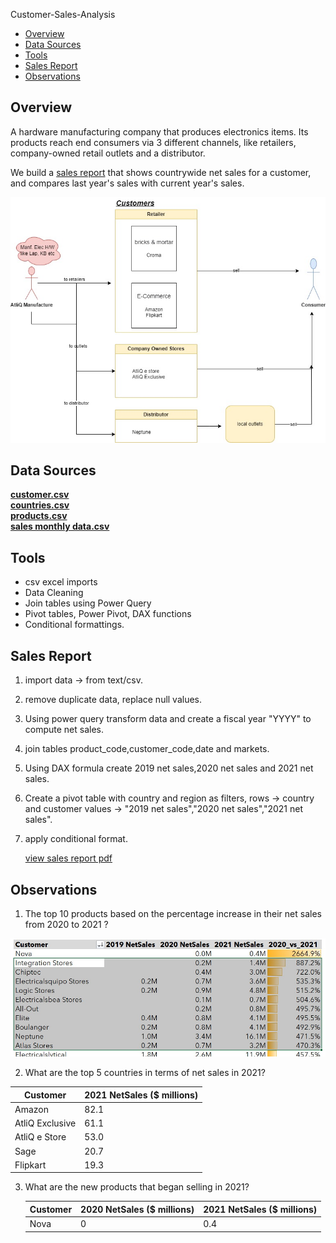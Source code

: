 Customer-Sales-Analysis

- [Overview](#project-overview)
- [Data Sources](#data-sources)
- [Tools](#tools)
- [Sales Report](#sales-report)
- [Observations](#observations)

 ## Overview
A hardware manufacturing company that produces electronics items. Its products reach end consumers via 3 different channels, like retailers, company-owned retail outlets and a distributor.

We build a [sales report](https://github.com/ajaybhupathiraju/Customer-Sales-Analysis/blob/main/CustomerSales.pdf) that shows countrywide net sales for a customer, and compares last year's sales with current year's sales.   
   
![alt text](/images/CustomerSales.jpg)

 ## Data Sources
[**customer.csv**](data/dim_customer.csv)  
[**countries.csv**](data/dim_market.csv)    
[**products.csv**](data/dim_product.csv)  
[**sales monthly data.csv**](data/fact_sales_monthly.csv)

 ## Tools 
 - csv excel imports
 - Data Cleaning
 - Join tables using Power Query
 - Pivot tables, Power Pivot, DAX functions
 - Conditional formattings.

 ## Sales Report
 1. import data -> from text/csv.
 2. remove duplicate data, replace null values.
 3. Using power query transform data and create a fiscal year "YYYY" to compute net sales.
 4. join tables product_code,customer_code,date and markets.
 5. Using DAX formula create 2019 net sales,2020 net sales and 2021 net sales.
 6. Create a pivot table with country and region as filters, rows -> country and customer
    values -> "2019 net sales","2020 net sales","2021 net sales".
7. apply conditional format.

   [view sales report pdf](https://github.com/ajaybhupathiraju/Customer-Sales-Analysis/blob/main/CustomerSales.pdf)


 ## Observations
1. The top 10 products based on the percentage increase in their net sales from 2020 to 2021 ?
   
 ![alt text](/images/top_10_increase_netsales_2020_2021.jpg)


2. What are the top 5 countries in terms of net sales in 2021?

| Customer        | 2021 NetSales ($ millions) |
| -------------   | -------------              |
| Amazon          | 82.1                       |
| AtliQ Exclusive | 61.1                       |
| AtliQ e Store   | 53.0                       |
| Sage	           | 20.7                       |
| Flipkart        | 19.3                       |

3. What are the new products that began selling in 2021?
   
   | Customer        | 2020 NetSales ($ millions) |2021 NetSales ($ millions) |
   | -------------   | -------------              |-------------              |
   | Nova            |  0                         | 0.4                       |
